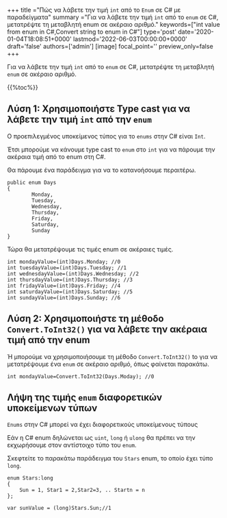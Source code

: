 +++
title   ="Πώς να λάβετε την τιμή `int` από το `Enum` σε C# με παραδείγματα"
summary ="Για να λάβετε την τιμή `int` από το `enum` σε C#, μετατρέψτε τη μεταβλητή enum σε ακέραιο αριθμό."
keywords=["int value from enum in C#,Convert string to enum in C#"]
type='post'
date='2020-01-04T18:08:51+0000'
lastmod='2022-06-03T00:00:00+0000'
draft='false'
authors=['admin']
[image]
focal_point=''
preview_only=false
+++

Για να λάβετε την τιμή `int` από το `enum` σε C#, μετατρέψτε τη μεταβλητή `enum` σε ακέραιο αριθμό.

{{%toc%}}

## Λύση 1: Χρησιμοποιήστε Type cast για να λάβετε την τιμή `int` από την `enum`

Ο προεπιλεγμένος υποκείμενος τύπος για το `enums` στην C# είναι `Int`.

Έτσι μπορούμε να κάνουμε type cast το `enum` στο `int` για να πάρουμε την ακέραια τιμή από το enum στη C#.

Θα πάρουμε ένα παράδειγμα για να το κατανοήσουμε περαιτέρω.

```
public enum Days
{
        Monday,  
        Tuesday,  
        Wednesday,  
        Thursday,  
        Friday,  
        Saturday,  
        Sunday
}
```

Τώρα θα μετατρέψουμε τις τιμές enum σε ακέραιες τιμές.

```
int mondayValue=(int)Days.Monday; //0
int tuesdayValue=(int)Days.Tuesday; //1
int wednesdayValue=(int)Days.Wednesday; //2
int thursdayValue=(int)Days.Thursday; //3
int fridayValue=(int)Days.Friday; //4
int saturdayValue=(int)Days.Saturday; //5
int sundayValue=(int)Days.Sunday; //6
```

## Λύση 2: Χρησιμοποιήστε τη μέθοδο `Convert.ToInt32()` για να λάβετε την ακέραια τιμή από την enum

Ή μπορούμε να χρησιμοποιήσουμε τη μέθοδο `Convert.ToInt32()` to για να μετατρέψουμε ένα `enum` σε ακέραιο αριθμό, όπως φαίνεται παρακάτω.

```
int mondayValue=Convert.ToInt32(Days.Moday); //0

```

## Λήψη της τιμής `enum` διαφορετικών υποκείμενων τύπων

`Enums` στην C# μπορεί να έχει διαφορετικούς υποκείμενους τύπους 

Εάν η C# enum δηλώνεται ως `uint`, `long` ή `ulong` θα πρέπει να την εκχωρήσουμε στον αντίστοιχο τύπο του `enum`.

Σκεφτείτε το παρακάτω παράδειγμα του `Stars` enum, το οποίο έχει τύπο `long`.

```
enum Stars:long 
{
    Sun = 1, Star1 = 2,Star2=3, .. Startn = n
};

var sunValue = (long)Stars.Sun;//1
```